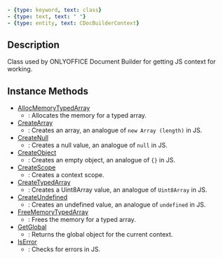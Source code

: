 ```yml signature
- {type: keyword, text: class}
- {type: text, text: " "}
- {type: entity, text: CDocBuilderContext}
```

## Description

Class used by ONLYOFFICE Document Builder for getting JS context for working.

## Instance Methods

<references>

- [AllocMemoryTypedArray](AllocMemoryTypedArray.md)
  - : Allocates the memory for a typed array.
- [CreateArray](CreateArray.md)
  - : Creates an array, an analogue of `new Array (length)` in JS.
- [CreateNull](CreateNull.md)
  - : Creates a null value, an analogue of `null` in JS.
- [CreateObject](CreateObject.md)
  - : Creates an empty object, an analogue of `{}` in JS.
- [CreateScope](CreateScope.md)
  - : Creates a context scope.
- [CreateTypedArray](CreateTypedArray.md)
  - : Creates a Uint8Array value, an analogue of `Uint8Array` in JS.
- [CreateUndefined](CreateUndefined.md)
  - : Creates an undefined value, an analogue of `undefined` in JS.
- [FreeMemoryTypedArray](FreeMemoryTypedArray.md)
  - : Frees the memory for a typed array.
- [GetGlobal](GetGlobal.md)
  - : Returns the global object for the current context.
- [IsError](IsError.md)
  - : Checks for errors in JS.

</references>
